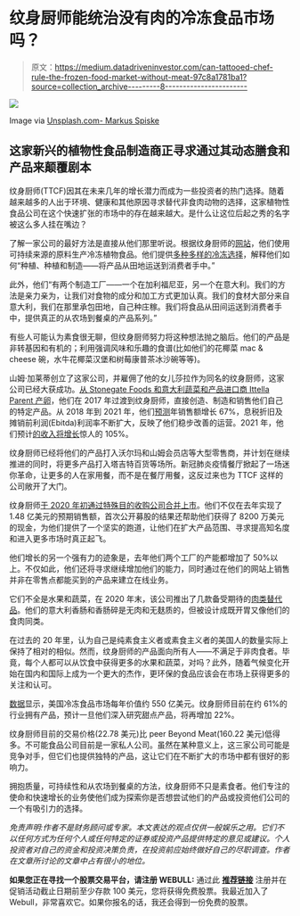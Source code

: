 # 纹身厨师能统治没有肉的冷冻食品市场吗？

> 原文：<https://medium.datadriveninvestor.com/can-tattooed-chef-rule-the-frozen-food-market-without-meat-97c8a1781ba1?source=collection_archive---------8----------------------->

![](img/dc2ff5d6b319e10e3e2b3b3f454125a2.png)

Image via [Unsplash.com- Markus Spiske](https://unsplash.com/photos/vyHo3nnk8G8)

## 这家新兴的植物性食品制造商正寻求通过其动态膳食和产品来颠覆剧本

纹身厨师(TTCF)因其在未来几年的增长潜力而成为一些投资者的热门选择。随着越来越多的人出于环境、健康和其他原因寻求替代非食肉动物的选择，这家植物性食品公司在这个快速扩张的市场中的存在越来越大。是什么让这位后起之秀的名字被这么多人挂在嘴边？

了解一家公司的最好方法是直接从他们那里听说。根据纹身厨师的[网站](https://tattooedchef.com/pages/about)，他们使用可持续来源的原料生产冷冻植物食品。他们提供[多种多样的冷冻选择](https://tattooedchef.com/collections/all-products)，解释他们如何“种植、种植和制造——将产品从田地运送到消费者手中。”

此外，他们“有两个制造工厂——一个在加利福尼亚，另一个在意大利。我们的方法是亲力亲为，让我们对食物的成分和加工方式更加认真。我们的食材大部分来自意大利，我们在那里承包田地，自己种庄稼。我们将食品从田间运送到消费者手中，提供真正的从农场到餐桌的产品系列。”

有些人可能认为素食很无聊，但纹身厨师努力将这种想法抛之脑后。他们的产品是非转基因和有机的；利用强调风味和乐趣的食谱(比如他们的花椰菜 mac & cheese 碗，水牛花椰菜汉堡和树莓康普茶冰沙碗等等)。

山姆·加莱蒂创立了这家公司，并雇佣了他的女儿莎拉作为同名的纹身厨师，这家公司已经大获成功。[从 Stonegate Foods 和意大利蔬菜和产品进口商 Ittella Parent 产卵](https://ir.tattooedchef.com/corporate-governance/management)，他们在 2017 年过渡到纹身厨师，直接创造、制造和销售他们自己的特定产品。从 2018 年到 2021 年，他们[预测](https://finance.yahoo.com/news/tattooed-chef-shows-massive-upside-130025805.html)年销售额增长 67%，息税折旧及摊销前利润(Ebitda)利润率不断扩大，反映了他们稳步改善的运营。2021 年，他们预计[的收入将增长](https://seekingalpha.com/article/4399560-tattooed-chef-plant-based-trends-favor-this-company)惊人的 105%。

纹身厨师已经将他们的产品打入沃尔玛和山姆会员店等大型零售商，并计划在继续推进的同时，将更多产品打入塔吉特百货等场所。新冠肺炎疫情餐厅掀起了一场迷你革命，让更多的人在家用餐，而不是在餐厅用餐，这反过来也为 TTCF 这样的公司敞开了大门。

纹身厨师[于 2020 年初通过特殊目的收购公司合并上市](https://finance.yahoo.com/news/tattooed-chef-shows-massive-upside-130025805.html)。他们不仅在去年实现了 1.48 亿美元的预期销售额，首次公开募股的结果还帮助他们获得了 8200 万美元的现金，为他们提供了一个坚实的跑道，让他们在扩大产品范围、寻求提高知名度和进入更多市场时真正起飞。

他们增长的另一个强有力的迹象是，去年他们两个工厂的产能都增加了 50%以上。不仅如此，他们还将寻求继续增加他们的能力，同时通过在他们的网站上销售并非在零售点都能买到的产品来建立在线业务。

它们不全是水果和蔬菜，在 2020 年末，该公司推出了几款备受期待的[肉类替代品](https://finance.yahoo.com/news/tattooed-chef-newest-innovation-features-210500160.html)。他们的意大利香肠和香肠碎是无肉和无麸质的，但被设计成既开胃又像他们的食肉同类。

在过去的 20 年里，认为自己是纯素食主义者或素食主义者的美国人的数量实际上保持了相对的相似。然而，纹身厨师的产品面向所有人——不满足于非肉食者。毕竟，每个人都可以从饮食中获得更多的水果和蔬菜，对吗？此外，随着气候变化开始在国内和国际上成为一个更大的杰作，更环保的食品应该会在市场上获得更多的关注和认可。

[数据](https://seekingalpha.com/article/4399560-tattooed-chef-plant-based-trends-favor-this-company)显示，美国冷冻食品市场每年价值约 550 亿美元。纹身厨师目前在约 61%的行业拥有产品，预计一旦他们深入研究甜点产品，将再增加 22%。

纹身厨师目前的交易价格(22.78 美元)比 peer Beyond Meat(160.22 美元)低得多。不可能食品公司目前是一家私人公司。虽然在某种意义上，这三家公司可能是竞争对手，但它们也提供独特的产品，这让它们在不断扩大的市场中都有很好的影响力。

拥抱质量，可持续性和从农场到餐桌的方法，纹身厨师不只是素食者。他们专注的使命和快速增长的业务使他们成为探索你是否想尝试他们的产品或投资他们公司的一个有吸引力的选择。

*免责声明:作者不是财务顾问或专家。本文表达的观点仅供一般娱乐之用。它们不以任何方式为任何个人或任何特定的证券或投资产品提供特定的意见或建议。个人投资者对自己的资金和投资决策负责，在投资前应始终做好自己的尽职调查。作者在文章所讨论的文章中占有很小的地位。*

**如果您正在寻找一个股票交易平台，请注册 WEBULL:** 通过此 [**推荐链接**](https://www.webull.com/activity?inviteCode=OVX44f91ZFGo&source=invite_gw&inviteSource=wb_oversea) 注册并在促销活动截止日期前至少存款 100 美元，您将获得免费股票。我最近加入了 Webull，非常喜欢它。如果你报名的话，我还会得到一份免费的股票。